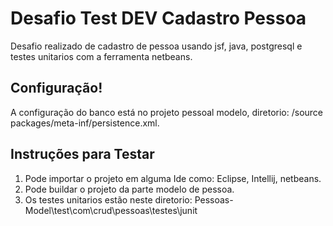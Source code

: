 # Desafio Test DEV Cadastro Pessoa

Desafio realizado de cadastro de pessoa usando jsf, java, postgresql e testes unitarios com a ferramenta netbeans.

## **Configuração!**
A configuração do banco está  no projeto pessoal modelo, diretorio:  /source packages/meta-inf/persistence.xml.


## **Instruções para Testar**
1. Pode importar o projeto em alguma Ide como: Eclipse, Intellij, netbeans.
2. Pode buildar o projeto da parte modelo de pessoa.
3. Os testes unitarios estão neste diretorio: Pessoas-Model\test\com\crud\pessoas\testes\junit
